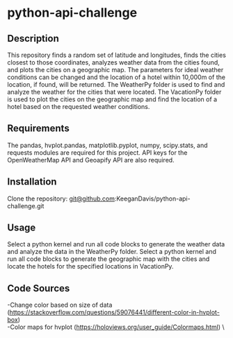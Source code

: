 # python-api-challenge
## Description
This repository finds a random set of latitude and longitudes, finds the cities closest to those coordinates, analyzes weather data from the cities found, and plots the cities on a geographic map. The parameters for ideal weather conditions can be changed and the location of a hotel within 10,000m of the location, if found, will be returned. The WeatherPy folder is used to find and analyze the weather for the cities that were located. The VacationPy folder is used to plot the cities on the geographic map and find the location of a hotel based on the requested weather conditions.
## Requirements
The pandas, hvplot.pandas, matplotlib.pyplot, numpy, scipy.stats, and requests modules are required for this project. API keys for the OpenWeatherMap API and Geoapify API are also required.
## Installation
Clone the repository: git@github.com:KeeganDavis/python-api-challenge.git
## Usage
Select a python kernel and run all code blocks to generate the weather data and analyze the data in the WeatherPy folder. Select a python kernel and run all code blocks to generate the geographic map with the cities and locate the hotels for the specified locations in VacationPy.
## Code Sources
-Change color based on size of data (https://stackoverflow.com/questions/59076441/different-color-in-hvplot-box)  \
-Color maps for hvplot (https://holoviews.org/user_guide/Colormaps.html) \
